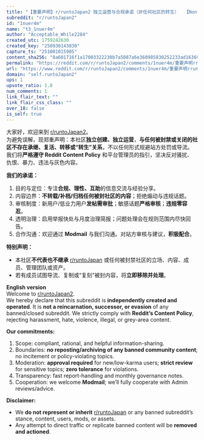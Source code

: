 ```yaml
---
title: "【重要声明】r/runtoJapan2 独立运营与合规承诺（非任何社区的转生）  【Non-Affiliation Notice】r/runtoJapan2 is independent and policy-compliant  【合规公告】本社区与任何被封禁/关闭社区无关"
subreddit: "r/runtoJapan2"
id: "1nuer4m"
name: "t3_1nuer4m"
author: "Acceptable_While2284"
created_utc: 1759242630
created_key: "250930143030"
capture_ts: "251001015905"
content_sha256: "8a601716f1a17003322230b7a5087a6e360985830252233ad1636915f2126240"
permalink: "https://reddit.com/r/runtoJapan2/comments/1nuer4m/重要声明rruntojapan2_独立运营与合规承诺非任何社区的转生_nonaffiliation/"
url: "https://www.reddit.com/r/runtoJapan2/comments/1nuer4m/重要声明rruntojapan2_独立运营与合规承诺非任何社区的转生_nonaffiliation/"
domain: "self.runtoJapan2"
ups: 1
upvote_ratio: 1.0
num_comments: 1
link_flair_text: ""
link_flair_css_class: ""
over_18: false
is_self: true
---
```


大家好，欢迎来到 [r/runtoJapan2](/r/runtoJapan2)。  
为避免误解，现郑重声明：本社区**独立创建、独立运营**，**与任何被封禁或关闭的社区不存在承继、复活、转移或“转生”关系**，不以任何形式规避站方处罚或导流。我们将**严格遵守
Reddit Content Policy**
和平台管理员的指引，坚决反对骚扰、仇恨、暴力、违法与灰色内容。

**我们的承诺：**

1.  目的与定位：专注**合规、理性、互助**的信息交流与经验分享。
2.  内容边界：**不转载/补档/归档任何被封社区的内容**；拒绝煽动与违规话题。
3.  审核制度：新用户/低业力用户**发帖需审批**；敏感话题**严格审核**；**违规零容忍**。
4.  透明治理：启用举报快处与月度治理简报；问题处理会在规则范围内尽快回告。
5.  合作沟通：欢迎通过 **Modmail**
    与我们沟通。对站方审核与建议，**积极配合**。

**特别声明：**

- 本社区**不代表也不继承** [r/runtoJapan](/r/runtoJapan)
  或任何被封禁社区的立场、内容、成员、管理团队或资产。
- 若有成员试图导流、复制或“复刻”被封内容，将**立即移除并处理**。

**English version**  
Welcome to [r/runtoJapan2](/r/runtoJapan2).  
We hereby declare that this subreddit is **independently created and
operated**. It is **not a reincarnation, successor, or evasion** of any
banned/closed subreddit. We strictly comply with **Reddit’s Content
Policy**, rejecting harassment, hate, violence, illegal, or grey-area
content.

**Our commitments:**

1.  Scope: compliant, rational, and helpful information-sharing.
2.  Boundaries: **no reposting/archiving of any banned community
    content**; no incitement or policy-violating topics.
3.  Moderation: **approval required** for new/low-karma users; **strict
    review** for sensitive topics; **zero tolerance** for violations.
4.  Transparency: fast report-handling and monthly governance notes.
5.  Cooperation: we welcome **Modmail**; we’ll fully cooperate with
    Admin reviews/advice.

**Disclaimer:**

- We **do not represent or inherit** [r/runtoJapan](/r/runtoJapan) or
  any banned subreddit’s stance, content, users, mods, or assets.
- Any attempt to direct traffic or replicate banned content will be
  **removed and actioned**.
